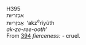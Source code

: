 <body>
  <p>H395<br>  אכזריּוּת  <br> אַכזְרִיוּת  ‎  ‘akz<sup>e</sup>rı̂yûth  <br><i>ak-ze-ree-ooth‘ </i><br>From <a href="h0394.htm">394</a>  <i>fierceness: - </i>cruel.<br></p>
 </body>